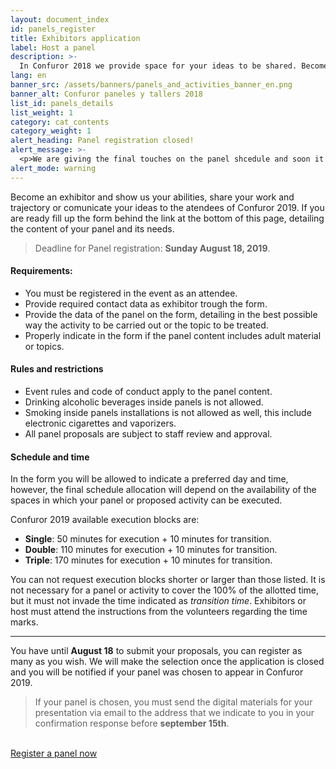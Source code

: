 ```yaml
---
layout: document_index
id: panels_register
title: Exhibitors application
label: Host a panel
description: >-
  In Confuror 2018 we provide space for your ideas to be shared. Become an exhibitor and create an unforgettable panel. Keep reading to find how.
lang: en
banner_src: /assets/banners/panels_and_activities_banner_en.png
banner_alt: Confuror paneles y tallers 2018
list_id: panels_details
list_weight: 1
category: cat_contents
category_weight: 1
alert_heading: Panel registration closed!
alert_message: >-
  <p>We are giving the final touches on the panel shcedule and soon it will be pulished. If you registered a panel, a mail confirmation will be received. If you have any questions you can send a mail to <a href="mailto:vidafur.reg@gmail.com">vidafur.reg@gmail.com</a></p>
alert_mode: warning
---
```


Become an exhibitor and show us your abilities, share your work and trajectory or comunicate your ideas to the atendees of Confuror 2019. If you are ready fill up the form behind the link at the bottom of this page, detailing the content of your panel and its needs.

> Deadline for Panel registration: **Sunday August 18, 2019**.

#### Requirements:
- You must be registered in the event as an attendee.
- Provide required contact data as exhibitor trough the form.
- Provide the data of the panel on the form, detailing in the best possible way the activity to be carried out or the topic to be treated.
- Properly indicate in the form if the panel content includes adult material or topics.

#### Rules and restrictions
- Event rules and code of conduct apply to the panel content.
- Drinking alcoholic beverages inside panels is not allowed.
- Smoking inside panels installations is not allowed as well, this include electronic cigarettes and vaporizers.
- All panel proposals are subject to staff review and approval.

#### Schedule and time
In the form you will be allowed to indicate a preferred day and time, however, the final schedule allocation will depend on the availability of the spaces in which your panel or proposed activity can be executed.

Confuror 2019 available execution blocks are:

- **Single**: 50 minutes for execution + 10 minutes for transition.
- **Double**: 110 minutes for execution + 10 minutes for transition.
- **Triple**: 170 minutes for execution + 10 minutes for transition.

You can not request execution blocks shorter or larger than those listed. It is not necessary for a panel or activity to cover the 100% of the allotted time, but it must not invade the time indicated as *transition time*. Exhibitors or host must attend the instructions from the volunteers regarding the time marks.

---

You have until **August 18** to submit your proposals, you can register as many as you wish. We will make the selection once the application is closed and you will be notified if your panel was chosen to appear in Confuror 2019.

> If your panel is chosen, you must send the digital materials for your presentation via email to the address that we indicate to you in your confirmation response before **september 15th**.

<br>
<div class="registration__form-button-container">
  <a href="https://forms.gle/tNeuLgUEZ2PxZ2b46" class="registration__form-button" target="_blank">Register a panel now</a>
</div>
